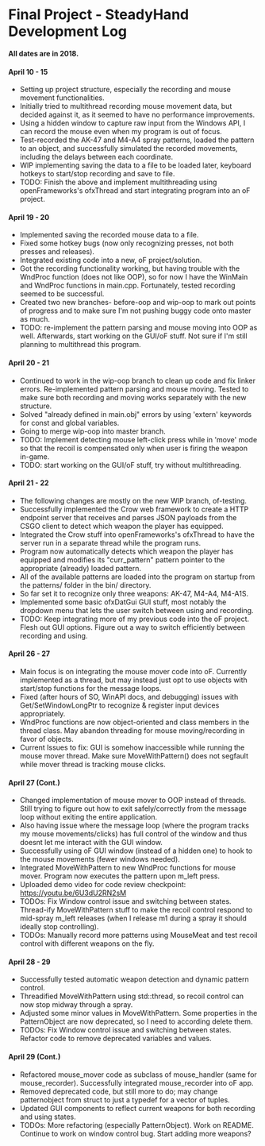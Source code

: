 # Final Project - SteadyHand Development Log

**All dates are in 2018.**

#### April 10 - 15
- Setting up project structure, especially the recording and mouse movement functionalities.
- Initially tried to multithread recording mouse movement data, but decided against it, as it seemed to have no performance improvements.
- Using a hidden window to capture raw input from the Windows API, I can record the mouse even when my program is out of focus.
- Test-recorded the AK-47 and M4-A4 spray patterns, loaded the pattern to an object, and successfully simulated the recorded movements, including the delays between each coordinate.
- WIP implementing saving the data to a file to be loaded later, keyboard hotkeys to start/stop recording and save to file.
- TODO: Finish the above and implement multithreading using openFrameworks's ofxThread and start integrating program into an oF project.

#### April 19 - 20
- Implemented saving the recorded mouse data to a file. 
- Fixed some hotkey bugs (now only recognizing presses, not both presses and releases).
- Integrated existing code into a new, oF project/solution. 
- Got the recording functionality working, but having trouble with the WndProc function (does not like OOP), so for now I have the WinMain and WndProc functions in main.cpp. Fortunately, tested recording seemed to be successful.
- Created two new branches- before-oop and wip-oop to mark out points of progress and to make sure I'm not pushing buggy code onto master as much.
- TODO: re-implement the pattern parsing and mouse moving into OOP as well. Afterwards, start working on the GUI/oF stuff. Not sure if I'm still planning to multithread this program.

#### April 20 - 21
- Continued to work in the wip-oop branch to clean up code and fix linker errors. Re-implemented pattern parsing and mouse moving. Tested to make sure both recording and moving works separately with the new structure.
- Solved "already defined in main.obj" errors by using 'extern' keywords for const and global variables.
- Going to merge wip-oop into master branch.
- TODO: Implement detecting mouse left-click press while in 'move' mode so that the recoil is compensated only when user is firing the weapon in-game.
- TODO: start working on the GUI/oF stuff, try without multithreading.


#### April 21 - 22
- The following changes are mostly on the new WIP branch, of-testing.
- Successfully implemented the Crow web framework to create a HTTP endpoint server that receives and parses JSON payloads from the CSGO client to detect which weapon the player has equipped.
- Integrated the Crow stuff into openFrameworks's ofxThread to have the server run in a separate thread while the program runs.
- Program now automatically detects which weapon the player has equipped and modifies its "curr_pattern" pattern pointer to the appropriate (already) loaded pattern.
- All of the available patterns are loaded into the program on startup from the patterns/ folder in the bin/ directory.
- So far set it to recognize only three weapons: AK-47, M4-A4, M4-A1S.
- Implemented some basic ofxDatGui GUI stuff, most notably the dropdown menu that lets the user switch between using and recording.
- TODO: Keep integrating more of my previous code into the oF project. Flesh out GUI options. Figure out a way to switch efficiently between recording and using.

#### April 26 - 27
- Main focus is on integrating the mouse mover code into oF. Currently implemented as a thread, but may instead just opt to use objects with start/stop functions for the message loops.
- Fixed (after hours of SO, WinAPI docs, and debugging) issues with Get/SetWindowLongPtr to recognize & register input devices appropriately.
- WndProc functions are now object-oriented and class members in the thread class. May abandon threading for mouse moving/recording in favor of objects.
- Current Issues to fix: GUI is somehow inaccessible while running the mouse mover thread. Make sure MoveWithPattern() does not segfault while mover thread is tracking mouse clicks.

#### April 27 (Cont.)
- Changed implementation of mouse mover to OOP instead of threads. Still trying to figure out how to exit safely/correctly from the message loop without exiting the entire application.
- Also having issue where the message loop (where the program tracks my mouse movements/clicks) has full control of the window and thus doesnt let me interact with the GUI window.
- Successfully using oF GUI window (instead of a hidden one) to hook to the mouse movements (fewer windows needed).
- Integrated MoveWithPattern to new WndProc functions for mouse mover. Program now executes the pattern upon m_left press.
- Uploaded demo video for code review checkpoint: https://youtu.be/6U3dU2RN2sM
- TODOs: Fix Window control issue and switching between states. Thread-ify MoveWithPattern stuff to make the recoil control respond to mid-spray m_left releases (when I release m1 during a spray it should ideally stop controlling).
- TODOs: Manually record more patterns using MouseMeat and test recoil control with different weapons on the fly.

#### April 28 - 29
- Successfully tested automatic weapon detection and dynamic pattern control.
- Threadified MoveWithPattern using std::thread, so recoil control can now stop midway through a spray.
- Adjusted some minor values in MoveWithPattern. Some properties in the PatternObject are now deprecated, so I need to according delete them.
- TODOs: Fix Window control issue and switching between states. Refactor code to remove deprecated variables and values.

#### April 29 (Cont.)
- Refactored mouse_mover code as subclass of mouse_handler (same for mouse_recorder). Successfully integrated mouse_recorder into oF app.
- Removed deprecated code, but still more to do; may change patternobject from struct to just a typedef for a vector of tuples.
- Updated GUI components to reflect current weapons for both recording and using states.
- TODOs: More refactoring (especially PatternObject). Work on README. Continue to work on window control bug. Start adding more weapons?

